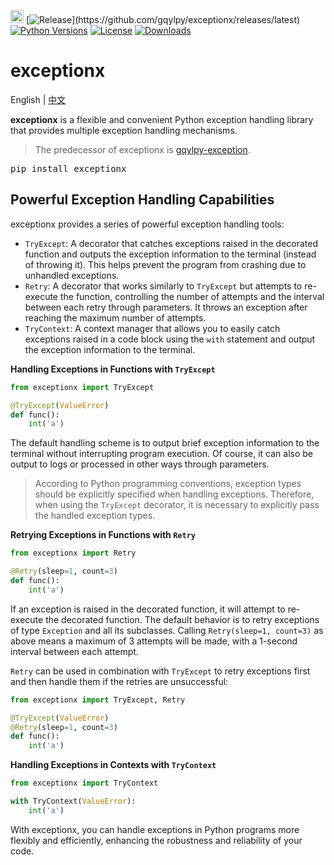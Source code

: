 [<img alt="LOGO" src="https://python.org/favicon.ico" height="21" width="21"/>](http://gqylpy.com)
[![Release](https://img.shields.io/github/release/gqylpy/exceptionx.svg?style=flat-square")](https://github.com/gqylpy/exceptionx/releases/latest)
[![Python Versions](https://img.shields.io/badge/python-2.7+/3.6+-blue.svg)](https://pypi.org/project/exceptionx)
[![License](https://img.shields.io/pypi/l/exceptionx)](https://github.com/gqylpy/exceptionx/blob/main/LICENSE)
[![Downloads](https://static.pepy.tech/badge/exceptionx)](https://pepy.tech/project/exceptionx)

# exceptionx
English | [中文](https://github.com/gqylpy/exceptionx/blob/main/README_CN.md)

__exceptionx__ is a flexible and convenient Python exception handling library that provides multiple exception handling mechanisms.
> The predecessor of exceptionx is [gqylpy-exception](https://github.com/gqylpy/gqylpy-exception).

<kbd>pip install exceptionx</kbd>

## Powerful Exception Handling Capabilities

exceptionx provides a series of powerful exception handling tools:

- `TryExcept`: A decorator that catches exceptions raised in the decorated function and outputs the exception information to the terminal (instead of throwing it). This helps prevent the program from crashing due to unhandled exceptions.
- `Retry`: A decorator that works similarly to `TryExcept` but attempts to re-execute the function, controlling the number of attempts and the interval between each retry through parameters. It throws an exception after reaching the maximum number of attempts.
- `TryContext`: A context manager that allows you to easily catch exceptions raised in a code block using the `with` statement and output the exception information to the terminal.

**Handling Exceptions in Functions with `TryExcept`**

```python
from exceptionx import TryExcept

@TryExcept(ValueError)
def func():
    int('a')
```

The default handling scheme is to output brief exception information to the terminal without interrupting program execution. Of course, it can also be output to logs or processed in other ways through parameters.

> According to Python programming conventions, exception types should be explicitly specified when handling exceptions. Therefore, when using the `TryExcept` decorator, it is necessary to explicitly pass the handled exception types.

**Retrying Exceptions in Functions with `Retry`**

```python
from exceptionx import Retry

@Retry(sleep=1, count=3)
def func():
    int('a')
```

If an exception is raised in the decorated function, it will attempt to re-execute the decorated function. The default behavior is to retry exceptions of type `Exception` and all its subclasses. Calling `Retry(sleep=1, count=3)` as above means a maximum of 3 attempts will be made, with a 1-second interval between each attempt.

`Retry` can be used in combination with `TryExcept` to retry exceptions first and then handle them if the retries are unsuccessful:

```python
from exceptionx import TryExcept, Retry

@TryExcept(ValueError)
@Retry(sleep=1, count=3)
def func():
    int('a')
```

**Handling Exceptions in Contexts with `TryContext`**

```python
from exceptionx import TryContext

with TryContext(ValueError):
    int('a')
```

With exceptionx, you can handle exceptions in Python programs more flexibly and efficiently, enhancing the robustness and reliability of your code.
